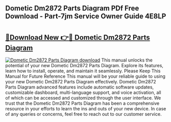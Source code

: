 ## Dometic Dm2872 Parts Diagram PDf Free Download - Part-7jm Service Owner Guide 4E8LP

# <h2><a href="http://dfs97xb.blite.top/?on=Dometic+Dm2872+Parts+Diagram">🔗Download New 👉🔴 Dometic Dm2872 Parts Diagram</a></h2>

[![Dometic Dm2872 Parts Diagram download](https://i.imgur.com/lujVjoI.png)](http://dfs97xb.blite.top/?on=Dometic+Dm2872+Parts+Diagram)
This manual unlocks the potential of your new Dometic Dm2872 Parts Diagram. Explore its features, learn how to install, operate, and maintain it seamlessly. Please Keep This Manual for Future Reference This manual will be your reliable guide to using your new Dometic Dm2872 Parts Diagram effectively. Dometic Dm2872 Parts Diagram advanced features include automatic software updates, customizable dashboard, multi-language support, and voice activation, all of which can be accessed and customized through the user interface. We trust that the Dometic Dm2872 Parts Diagram has been a comprehensive resource in your efforts to learn the ins and outs of your new device. In case of any queries or concerns, feel free to reach out to our customer service.

